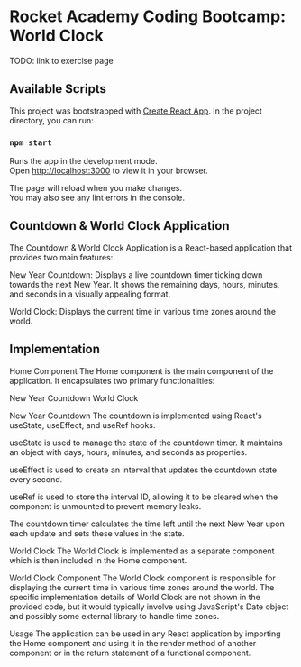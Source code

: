 # Rocket Academy Coding Bootcamp: World Clock

TODO: link to exercise page

## Available Scripts

This project was bootstrapped with [Create React App](https://github.com/facebook/create-react-app). In the project directory, you can run:

### `npm start`

Runs the app in the development mode.\
Open [http://localhost:3000](http://localhost:3000) to view it in your browser.

The page will reload when you make changes.\
You may also see any lint errors in the console.

## Countdown & World Clock Application

The Countdown & World Clock Application is a React-based application that provides two main features:

New Year Countdown: Displays a live countdown timer ticking down towards the next New Year. It shows the remaining days, hours, minutes, and seconds in a visually appealing format.

World Clock: Displays the current time in various time zones around the world.

## Implementation

Home Component
The Home component is the main component of the application. It encapsulates two primary functionalities:

New Year Countdown
World Clock

New Year Countdown
The countdown is implemented using React's useState, useEffect, and useRef hooks.

useState is used to manage the state of the countdown timer. It maintains an object with days, hours, minutes, and seconds as properties.

useEffect is used to create an interval that updates the countdown state every second.

useRef is used to store the interval ID, allowing it to be cleared when the component is unmounted to prevent memory leaks.

The countdown timer calculates the time left until the next New Year upon each update and sets these values in the state.

World Clock
The World Clock is implemented as a separate component which is then included in the Home component.

World Clock Component
The World Clock component is responsible for displaying the current time in various time zones around the world. The specific implementation details of World Clock are not shown in the provided code, but it would typically involve using JavaScript's Date object and possibly some external library to handle time zones.

Usage
The application can be used in any React application by importing the Home component and using it in the render method of another component or in the return statement of a functional component.
